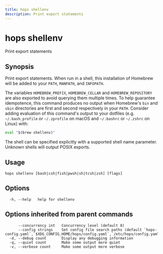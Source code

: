 ```yaml
---
title: hops shellenv
description: Print export statements
---
```


<!--
This documentation is auto generated by a script.
Please do not edit this file directly.
-->

<!-- markdownlint-disable-next-line single-title -->
# hops shellenv

Print export statements

## Synopsis

Print export statements. When run in a shell, this installation of Homebrew will be added to your `PATH`, `MANPATH`, and `INFOPATH`.

The variables `HOMEBREW_PREFIX`, `HOMEBREW_CELLAR` and `HOMEBREW_REPOSITORY` are also exported to avoid querying them multiple times.
To help guarantee idempotence, this command produces no output when Homebrew's `bin` and `sbin` directories are first and second
respectively in your `PATH`. Consider adding evaluation of this command's output to your dotfiles (e.g. `~/.bash_profile` or
`~/.zprofile` on macOS and `~/.bashrc` or `~/.zshrc` on Linux) with: 
```sh
eval "$(brew shellenv)"
```

The shell can be specified explicitly with a supported shell name parameter. Unknown shells will output POSIX exports.

## Usage

```plaintext
hops shellenv [bash|csh|fish|pwsh|sh|tcsh|zsh] [flags]
```

## Options

```plaintext
  -h, --help   help for shellenv
```

## Options inherited from parent commands

```plaintext
      --concurrency int   Concurrency level (default 8)
      --config strings    Set config file search paths (default `hops-config.yaml`,`$XDG_CONFIG_HOME/hops/config.yaml`,`/etc/hops/config.yaml`)
  -d, --debug count       Display any debugging information
  -q, --quiet count       Make some output more quiet
  -v, --verbose count     Make some output more verbose
```
